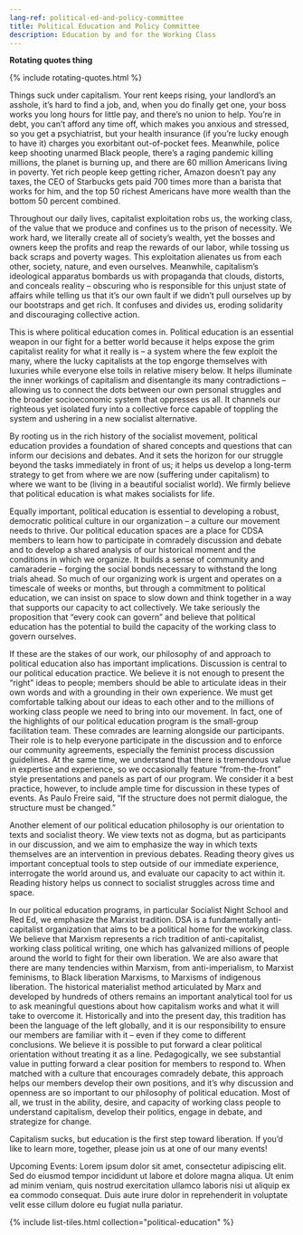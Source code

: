 ```yaml
---
lang-ref: political-ed-and-policy-committee
title: Political Education and Policy Committee
description: Education by and for the Working Class
---
```


**Rotating quotes thing**

{% include rotating-quotes.html %}

Things suck under capitalism. Your rent keeps rising, your landlord’s an asshole, it’s hard to find a job, and, when you do finally get one, your boss works you long hours for little pay, and there’s no union to help. You’re in debt, you can’t afford any time off, which makes you anxious and stressed, so you get a psychiatrist, but your health insurance (if you’re lucky enough to have it) charges you exorbitant out-of-pocket fees. Meanwhile, police keep shooting unarmed Black people, there’s a raging pandemic killing millions, the planet is burning up, and there are 60 million Americans living in poverty. Yet rich people keep getting richer, Amazon doesn’t pay any taxes, the CEO of Starbucks gets paid 700 times more than a barista that works for him, and the top 50 richest Americans have more wealth than the bottom 50 percent combined.

Throughout our daily lives, capitalist exploitation robs us, the working class, of the value that we produce and confines us to the prison of necessity. We work hard, we literally create all of society’s wealth, yet the bosses and owners keep the profits and reap the rewards of our labor, while tossing us back scraps and poverty wages. This exploitation alienates us from each other, society, nature, and even ourselves. Meanwhile, capitalism’s ideological apparatus bombards us with propaganda that clouds, distorts, and conceals reality – obscuring who is responsible for this unjust state of affairs while telling us that it’s our own fault if we didn’t pull ourselves up by our bootstraps and get rich. It confuses and divides us, eroding solidarity and discouraging collective action.

This is where political education comes in. Political education is an essential weapon in our fight for a better world because it helps expose the grim capitalist reality for what it really is – a system where the few exploit the many, where the lucky capitalists at the top engorge themselves with luxuries while everyone else toils in relative misery below. It helps illuminate the inner workings of capitalism and disentangle its many contradictions – allowing us to connect the dots between our own personal struggles and the broader socioeconomic system that oppresses us all. It channels our righteous yet isolated fury into a collective force capable of toppling the system and ushering in a new socialist alternative.

By rooting us in the rich history of the socialist movement, political education provides a foundation of shared concepts and questions that can inform our decisions and debates. And it sets the horizon for our struggle beyond the tasks immediately in front of us; it helps us develop a long-term strategy to get from where we are now (suffering under capitalism) to where we want to be (living in a beautiful socialist world). We firmly believe that political education is what makes socialists for life.

Equally important, political education is essential to developing a robust, democratic political culture in our organization – a culture our movement needs to thrive. Our political education spaces are a place for CDSA members to learn how to participate in comradely discussion and debate and to develop a shared analysis of our historical moment and the conditions in which we organize. It builds a sense of community and camaraderie – forging the social bonds necessary to withstand the long trials ahead. So much of our organizing work is urgent and operates on a timescale of weeks or months, but through a commitment to political education, we can insist on space to slow down and think together in a way that supports our capacity to act collectively. We take seriously the proposition that “every cook can govern” and believe that political education has the potential to build the capacity of the working class to govern ourselves.

If these are the stakes of our work, our philosophy of and approach to political education also has important implications. Discussion is central to our political education practice. We believe it is not enough to present the “right” ideas to people; members should be able to articulate ideas in their own words and with a grounding in their own experience. We must get comfortable talking about our ideas to each other and to the millions of working class people we need to bring into our movement. In fact, one of the highlights of our political education program is the small-group facilitation team. These comrades are learning alongside our participants. Their role is to help everyone participate in the discussion and to enforce our community agreements, especially the feminist process discussion guidelines. At the same time, we understand that there is tremendous value in expertise and experience, so we occasionally feature “from-the-front” style presentations and panels as part of our program. We consider it a best practice, however, to include ample time for discussion in these types of events. As Paulo Freire said, “If the structure does not permit dialogue, the structure must be changed.”

Another element of our political education philosophy is our orientation to texts and socialist theory. We view texts not as dogma, but as participants in our discussion, and we aim to emphasize the way in which texts themselves are an intervention in previous debates. Reading theory gives us important conceptual tools to step outside of our immediate experience, interrogate the world around us, and evaluate our capacity to act within it. Reading history helps us connect to socialist struggles across time and space.

In our political education programs, in particular Socialist Night School and Red Ed, we emphasize the Marxist tradition. DSA is a fundamentally anti-capitalist organization that aims to be a political home for the working class. We believe that Marxism represents a rich tradition of anti-capitalist, working class political writing, one which has galvanized millions of people around the world to fight for their own liberation. We are also aware that there are many tendencies within Marxism, from anti-imperialism, to Marxist feminisms, to Black liberation Marxisms, to Marxisms of indigenous liberation. The historical materialist method articulated by Marx and developed by hundreds of others remains an important analytical tool for us to ask meaningful questions about how capitalism works and what it will take to overcome it. Historically and into the present day, this tradition has been the language of the left globally, and it is our responsibility to ensure our members are familiar with it – even if they come to different conclusions. We believe it is possible to put forward a clear political orientation without treating it as a line. Pedagogically, we see substantial value in putting forward a clear position for members to respond to. When matched with a culture that encourages comradely debate, this approach helps our members develop their own positions, and it’s why discussion and openness are so important to our philosophy of political education. Most of all, we trust in the ability, desire, and capacity of working class people to understand capitalism, develop their politics, engage in debate, and strategize for change.

Capitalism sucks, but education is the first step toward liberation. If you’d like to learn more, together, please join us at one of our many events!

Upcoming Events:
Lorem ipsum dolor sit amet, consectetur adipiscing elit.
Sed do eiusmod tempor incididunt ut labore et dolore magna aliqua.
Ut enim ad minim veniam, quis nostrud exercitation ullamco laboris nisi ut aliquip ex ea commodo consequat.
Duis aute irure dolor in reprehenderit in voluptate velit esse cillum dolore eu fugiat nulla pariatur.

{% include list-tiles.html collection="political-education" %}
